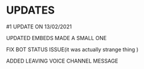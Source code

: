 # UPDATES

#1 UPDATE ON 13/02/2021

UPDATED EMBEDS MADE A SMALL ONE

FIX BOT STATUS ISSUE(it was actually strange thing )

ADDED LEAVING VOICE CHANNEL MESSAGE 
